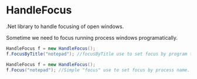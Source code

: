 # HandleFocus
.Net library to handle focusing of open windows.

Sometime we need to focus running process windows programatically. 

```c#
HandleFocus f = new HandleFocus();
f.FocusByTitle("notepad"); //focusByTitle use to set focus by program title.

```

```c#
HandleFocus f = new HandleFocus();
f.Focus("notepad"); //Simple "focus" use to set focus by process name.
```

